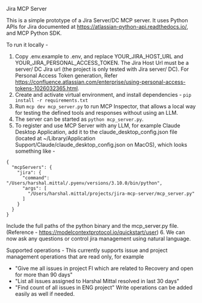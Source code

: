 Jira MCP Server

This is a simple prototype of a Jira Server/DC MCP server.
It uses Python APIs for Jira documented at https://atlassian-python-api.readthedocs.io/, and MCP Python SDK.

To run it locally -
1. Copy .env.example to .env, and replace YOUR_JIRA_HOST_URL and YOUR_JIRA_PERSONAL_ACCESS_TOKEN. The Jira Host Url must be a server/ DC Jira url (the project is only tested with Jira server/ DC). For Personal Access Token generation, Refer https://confluence.atlassian.com/enterprise/using-personal-access-tokens-1026032365.html.
2. Create and activate virtual environment, and install dependencies - ```pip install -r requirements.txt```
3. Run ```mcp dev mcp_server.py``` to run MCP Inspector, that allows a local way for testing the defined tools and responses without using an LLM.
4. The server can be started as ```python mcp_server.py```.
5. To register and use MCP Server with any LLM, for example Claude Desktop Application, add it to the claude_desktop_config.json file (located at ~/Library/Application Support/Claude/claude_desktop_config.json on MacOS), which looks something like - 
```
{
  "mcpServers": {
    "jira": {
      "command": "/Users/harshal.mittal/.pyenv/versions/3.10.0/bin/python",
      "args": [
        "/Users/harshal.mittal/projects/jira-mcp-server/mcp_server.py"
      ]
    }
  }
}
```
Include the full paths of the python binary and the mcp_server.py file. (Reference - https://modelcontextprotocol.io/quickstart/user)
6. We can now ask any questions or control jira management using natural language.

Supported operations -
This currently supports issue and project management operations that are read only, for example
- "Give me all issues in project FI which are related to Recovery and open for more than 90 days"
- "List all issues assigned to Harshal Mittal resolved in last 30 days"
- "Find count of all issues in ENG project"
Write operations can be added easily as well if needed.
